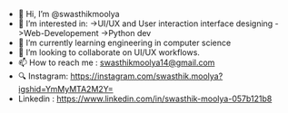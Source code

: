 - 👋 Hi, I’m @swasthikmoolya
- 🤔 I’m interested in:
   ->UI/UX and User interaction interface designing
   ->Web-Developement
   ->Python dev
- 🌱 I’m currently learning engineering in computer science
- 👀 I’m looking to collaborate on UI/UX workflows.
- 📫 How to reach me : swasthikmoolya14@gmail.com
- 🔍 Instagram: https://instagram.com/swasthik.moolya?igshid=YmMyMTA2M2Y=
-  Linkedin : https://www.linkedin.com/in/swasthik-moolya-057b121b8

<!---
swasthikmoolya/swasthikmoolya is a ✨ special ✨ repository because its `README.md` (this file) appears on your GitHub profile.
You can click the Preview link to take a look at your changes.
--->
